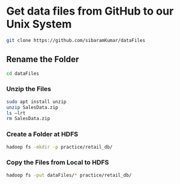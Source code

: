 # Get data files from GitHub to our Unix System

```bash
git clone https://github.com/sibaramKumar/dataFiles
```

## Rename the Folder

```bash
cd dataFiles
```

### Unzip the Files

```bash
sudo apt install unzip
unzip SalesData.zip
ls –lrt
rm SalesData.zip
```

### Create a Folder at HDFS

```bash
hadoop fs -mkdir -p practice/retail_db/
```

### Copy the Files from Local to HDFS

```bash
hadoop fs -put dataFiles/* practice/retail_db/
```
